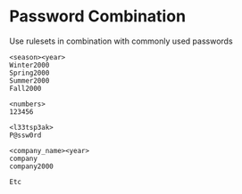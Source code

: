 # Password Combination

Use rulesets in combination with commonly used passwords

```
<season><year>
Winter2000
Spring2000
Summer2000
Fall2000

<numbers>
123456

<l33tsp3ak>
P@ssw0rd

<company_name><year>
company
company2000

Etc
```